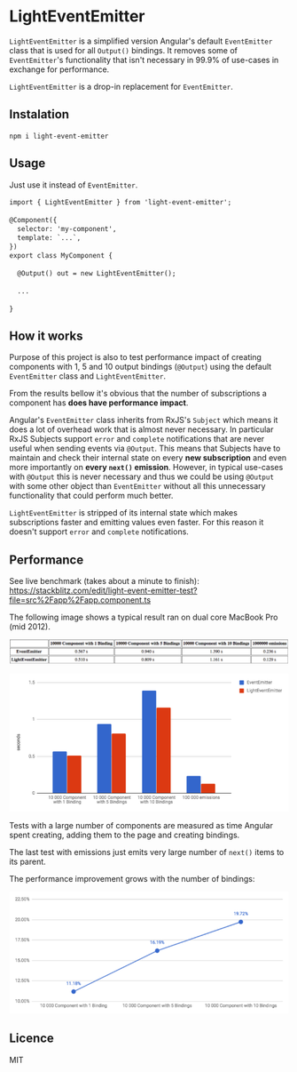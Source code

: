 # LightEventEmitter

`LightEventEmitter` is a simplified version Angular's default `EventEmitter` class that is used for all `Output()` bindings. It removes some of `EventEmitter`'s functionality that isn't necessary in 99.9% of use-cases in exchange for performance. 

`LightEventEmitter` is a drop-in replacement for `EventEmitter`.

## Instalation

    npm i light-event-emitter
    
## Usage

Just use it instead of `EventEmitter`.

    import { LightEventEmitter } from 'light-event-emitter';
    
    @Component({
      selector: 'my-component',
      template: `...`,
    })
    export class MyComponent {
    
      @Output() out = new LightEventEmitter();
      
      ...
      
    }

## How it works

Purpose of this project is also to test performance impact of creating components with 1, 5 and 10 output bindings (`@Output`) using the default `EventEmitter` class and `LightEventEmitter`.

From the results bellow it's obvious that the number of subscriptions a component has **does have performance impact**.

Angular's `EventEmitter` class inherits from RxJS's `Subject` which means it does a lot of overhead work that is almost never necessary. In particular RxJS Subjects support `error` and `complete` notifications that are never useful when sending events via `@Output`. This means that Subjects have to maintain and check their internal state on every **new subscription** and even more importantly on **every `next()` emission**. However, in typical use-cases with `@Output` this is never necessary and thus we could be using `@Output` with some other object than `EventEmitter` without all this unnecessary functionality that could perform much better.

`LightEventEmitter` is stripped of its internal state which makes subscriptions faster and emitting values even faster. For this reason it doesn't support `error` and `complete` notifications.

## Performance

See live benchmark (takes about a minute to finish): https://stackblitz.com/edit/light-event-emitter-test?file=src%2Fapp%2Fapp.component.ts

The following image shows a typical result ran on dual core MacBook Pro (mid 2012).

![typical results](https://raw.githubusercontent.com/martinsik/light-event-emitter/master/doc/results-0.png)

![results in a bar chart](https://raw.githubusercontent.com/martinsik/light-event-emitter/master/doc/bar-chart.png)

Tests with a large number of components are measured as time Angular spent creating, adding them to the page and creating bindings.

The last test with emissions just emits very large number of `next()` items to its parent. 

The performance improvement grows with the number of bindings:

![performance improvement with LightEventEmitter](https://raw.githubusercontent.com/martinsik/light-event-emitter/master/doc/line-chart.png)

## Licence

MIT